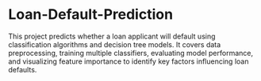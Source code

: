 # Loan-Default-Prediction
This project predicts whether a loan applicant will default using classification algorithms and decision tree models. It covers data preprocessing, training multiple classifiers, evaluating model performance, and visualizing feature importance to identify key factors influencing loan defaults.
